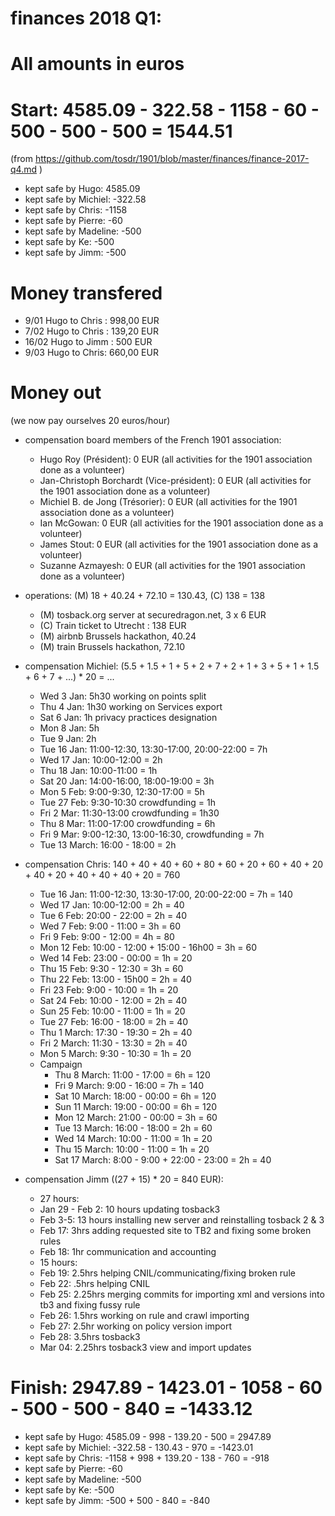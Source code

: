 # finances 2018 Q1:

# All amounts in euros
# Start: 4585.09 - 322.58 - 1158 - 60 - 500 - 500 - 500 = 1544.51
(from https://github.com/tosdr/1901/blob/master/finances/finance-2017-q4.md )

* kept safe by Hugo: 4585.09
* kept safe by Michiel: -322.58
* kept safe by Chris: -1158
* kept safe by Pierre: -60
* kept safe by Madeline: -500
* kept safe by Ke: -500
* kept safe by Jimm: -500

# Money transfered
* 9/01 Hugo to Chris : 998,00 EUR
* 7/02 Hugo to Chris : 139,20 EUR
* 16/02 Hugo to Jimm : 500 EUR
* 9/03 Hugo to Chris: 660,00 EUR

# Money out

(we now pay ourselves 20 euros/hour)

* compensation board members of the French 1901 association:
   * Hugo Roy (Président):			0 EUR (all activities for the 1901 association done as a volunteer)
   * Jan-Christoph Borchardt (Vice-président):	0 EUR (all activities for the 1901 association done as a volunteer)
   * Michiel B. de Jong (Trésorier):		0 EUR (all activities for the 1901 association done as a volunteer)
   * Ian McGowan:				0 EUR (all activities for the 1901 association done as a volunteer)
   * James Stout:				0 EUR (all activities for the 1901 association done as a volunteer)
   * Suzanne Azmayesh:				0 EUR (all activities for the 1901 association done as a volunteer)

* operations: (M) 18 + 40.24 + 72.10 = 130.43, (C) 138 = 138
   * (M) tosback.org server at securedragon.net, 3 x 6 EUR
   * (C) Train ticket to Utrecht : 138 EUR
   * (M) airbnb Brussels hackathon, 40.24
   * (M) train Brussels hackathon, 72.10

* compensation Michiel: (5.5 + 1.5 + 1 + 5 + 2 + 7 + 2 + 1 + 3 + 5 + 1 + 1.5 + 6 + 7 + ...) * 20 = ...
   * Wed 3 Jan: 5h30 working on points split
   * Thu 4 Jan: 1h30 working on Services export
   * Sat 6 Jan: 1h privacy practices designation
   * Mon 8 Jan: 5h
   * Tue 9 Jan: 2h
   * Tue 16 Jan: 11:00-12:30, 13:30-17:00, 20:00-22:00 = 7h
   * Wed 17 Jan: 10:00-12:00 = 2h
   * Thu 18 Jan: 10:00-11:00 = 1h
   * Sat 20 Jan: 14:00-16:00, 18:00-19:00 = 3h
   * Mon 5 Feb: 9:00-9:30, 12:30-17:00 = 5h
   * Tue 27 Feb: 9:30-10:30 crowdfunding = 1h
   * Fri 2 Mar: 11:30-13:00 crowdfunding = 1h30
   * Thu 8 Mar: 11:00-17:00 crowdfunding = 6h
   * Fri 9 Mar: 9:00-12:30, 13:00-16:30, crowdfunding = 7h
   * Tue 13 March: 16:00 - 18:00 = 2h

* compensation Chris: 140 + 40 + 40 + 60 + 80 + 60 + 20 + 60 + 40 + 20 + 40 + 20 + 40 + 40 + 40 + 20 = 760
   * Tue 16 Jan: 11:00-12:30, 13:30-17:00, 20:00-22:00 = 7h = 140
   * Wed 17 Jan: 10:00-12:00 = 2h = 40
   * Tue 6 Feb: 20:00 - 22:00 = 2h = 40
   * Wed 7 Feb: 9:00 - 11:00 = 3h = 60
   * Fri 9 Feb: 9:00 - 12:00 = 4h = 80
   * Mon 12 Feb: 10:00 - 12:00 + 15:00 - 16h00 = 3h = 60
   * Wed 14 Feb: 23:00 - 00:00 = 1h = 20
   * Thu 15 Feb: 9:30 - 12:30 = 3h = 60
   * Thu 22 Feb: 13:00 - 15h00 = 2h = 40
   * Fri 23 Feb: 9:00 - 10:00 = 1h = 20
   * Sat 24 Feb: 10:00 - 12:00 = 2h = 40
   * Sun 25 Feb: 10:00 - 11:00 = 1h = 20
   * Tue 27 Feb: 16:00 - 18:00 = 2h = 40
   * Thu 1 March: 17:30 - 19:30 = 2h = 40
   * Fri 2 March: 11:30 - 13:30 = 2h = 40 
   * Mon 5 March: 9:30 - 10:30 = 1h = 20
   * Campaign
     * Thu 8 March: 11:00 - 17:00 = 6h = 120
     * Fri 9 March: 9:00  - 16:00 = 7h = 140
     * Sat 10 March: 18:00 - 00:00 = 6h = 120
     * Sun 11 March: 19:00 - 00:00 = 6h = 120
     * Mon 12 March: 21:00 - 00:00 = 3h = 60
     * Tue 13 March: 16:00 - 18:00 = 2h = 60
     * Wed 14 March: 10:00 - 11:00 = 1h = 20
     * Thu 15 March: 10:00 - 11:00 = 1h = 20
     * Sat 17 March: 8:00 - 9:00 + 22:00 - 23:00 = 2h = 40
   
* compensation Jimm ((27 + 15) * 20 = 840 EUR):
   * 27 hours:
   * Jan 29 - Feb 2: 10 hours updating tosback3
   * Feb 3-5: 13 hours installing new server and reinstalling tosback 2 & 3
   * Feb 17: 3hrs adding requested site to TB2 and fixing some broken rules
   * Feb 18: 1hr communication and accounting
   * 15 hours:
   * Feb 19: 2.5hrs helping CNIL/communicating/fixing broken rule
   * Feb 22: .5hrs helping CNIL
   * Feb 25: 2.25hrs merging commits for importing xml and versions into tb3 and fixing fussy rule
   * Feb 26: 1.5hrs working on rule and crawl importing
   * Feb 27: 2.5hr working on policy version import
   * Feb 28: 3.5hrs tosback3
   * Mar 04: 2.25hrs tosback3 view and import updates

# Finish: 2947.89 - 1423.01 - 1058 - 60 - 500 - 500 - 840 = -1433.12

* kept safe by Hugo: 4585.09 - 998 - 139.20 - 500 = 2947.89
* kept safe by Michiel: -322.58 - 130.43 - 970 = -1423.01
* kept safe by Chris: -1158 + 998 + 139.20 - 138 - 760 = -918
* kept safe by Pierre: -60
* kept safe by Madeline: -500
* kept safe by Ke: -500
* kept safe by Jimm: -500 + 500 - 840 = -840
